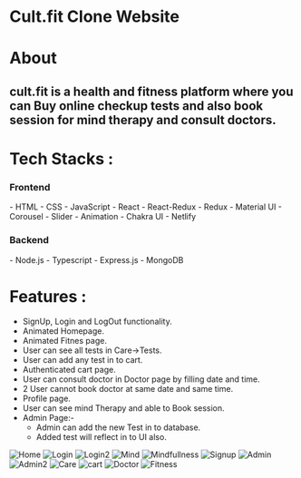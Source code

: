 # Cult.fit Clone Website

<h1 align="centre">About</h1>
<h2>cult.fit is a health and fitness platform where you can Buy online checkup tests and also book session for mind therapy and consult doctors.<h2/>
  
# Tech Stacks :

<h3>Frontend</h3>
- HTML
- CSS
- JavaScript
- React
- React-Redux
- Redux
- Material UI
- Corousel
- Slider
- Animation
- Chakra UI
- Netlify

<h3>Backend</h3>
- Node.js
- Typescript
- Express.js
- MongoDB
  
 # Features :
- SignUp, Login and LogOut functionality.
- Animated Homepage.
- Animated Fitnes page.
- User can see all tests in Care->Tests.
- User can add any test in to cart.
- Authenticated cart page. 
- User can consult doctor in Doctor page by filling date and time.
- 2 User cannot book doctor at same date and same time.
- Profile page.
- User can see mind Therapy and able to Book session. 
- Admin Page:-
   - Admin can add the new Test in to database.
   - Added test will reflect in to UI also.
   
  
  

![Home](https://user-images.githubusercontent.com/105920688/208405066-668ca6c8-6d31-4f17-a055-623228bed1a0.png)
![Login](https://user-images.githubusercontent.com/105920688/208405077-c005c87f-955d-48ef-a9bf-0aebf7c20b45.png)
![Login2](https://user-images.githubusercontent.com/105920688/208405083-823a5bf8-c0c1-4ff4-8291-55c2edd784fb.png)
![Mind](https://user-images.githubusercontent.com/105920688/208405089-a7099dfb-72a5-471b-8d9f-12c7a1cb0a1a.png)
![Mindfullness](https://user-images.githubusercontent.com/105920688/208405100-b1efeb27-f265-4dda-9bf9-485c7019c8dd.png)
![Signup](https://user-images.githubusercontent.com/105920688/208405105-25780bf9-1fa8-477c-b5d7-d11ecf7d76e2.png)
![Admin](https://user-images.githubusercontent.com/105920688/208405110-6d111d46-d505-4890-92ca-238ec21d17d7.png)
![Admin2](https://user-images.githubusercontent.com/105920688/208405115-4ea9de48-82f3-4da5-a845-0c845434faf3.png)
![Care](https://user-images.githubusercontent.com/105920688/208405117-378280e7-927d-490c-9c24-000cb866c2a1.png)
![cart](https://user-images.githubusercontent.com/105920688/208405122-aa848974-bc1a-4db9-b009-49a37d1b8f16.png)
![Doctor](https://user-images.githubusercontent.com/105920688/208405128-4327d2c6-b965-484b-9c39-b2fb092758eb.png)
![Fitness](https://user-images.githubusercontent.com/105920688/208405133-dd69524a-6313-4c33-9a77-f83fa40d32c4.png)

